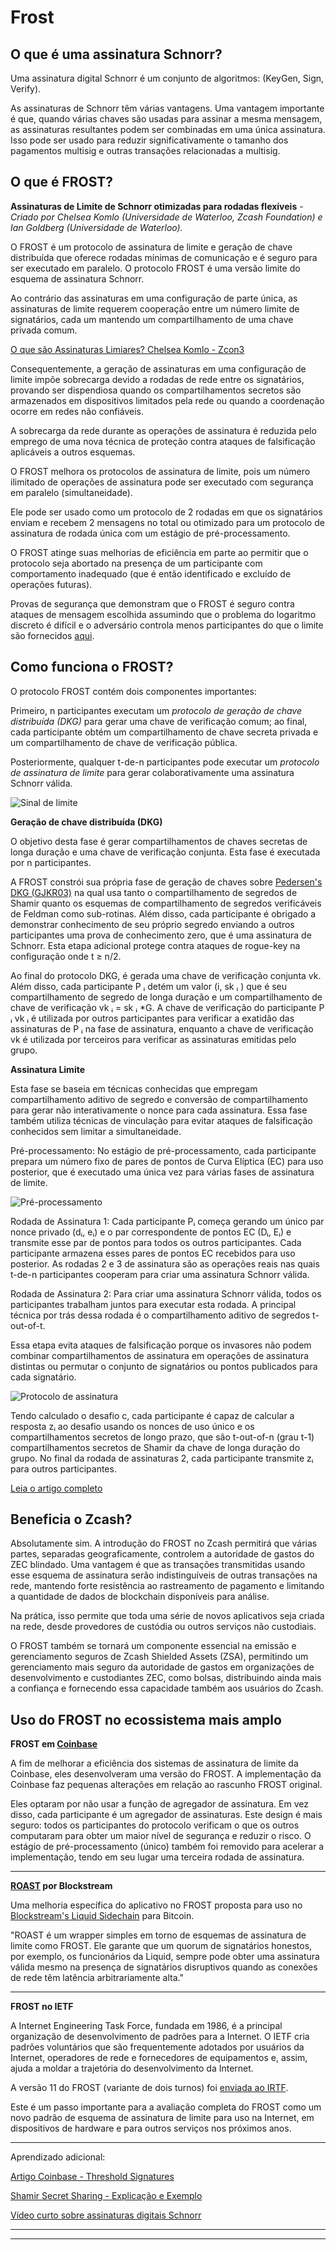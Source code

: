 # Frost


## O que é uma assinatura Schnorr?

Uma assinatura digital Schnorr é um conjunto de algoritmos: (KeyGen, Sign, Verify).

As assinaturas de Schnorr têm várias vantagens. Uma vantagem importante é que, quando várias chaves são usadas para assinar a mesma mensagem, as assinaturas resultantes podem ser combinadas em uma única assinatura. Isso pode ser usado para reduzir significativamente o tamanho dos pagamentos multisig e outras transações relacionadas a multisig.


## O que é FROST?

**Assinaturas de Limite de Schnorr otimizadas para rodadas flexíveis** -
*Criado por Chelsea Komlo (Universidade de Waterloo, Zcash Foundation) e Ian Goldberg (Universidade de Waterloo).*

O FROST é um protocolo de assinatura de limite e geração de chave distribuída que oferece rodadas mínimas de comunicação e é seguro para ser executado em paralelo. O protocolo FROST é uma versão limite do esquema de assinatura Schnorr.

Ao contrário das assinaturas em uma configuração de parte única, as assinaturas de limite requerem cooperação entre um número limite de signatários, cada um mantendo um compartilhamento de uma chave privada comum.

[O que são Assinaturas Limiares? Chelsea Komlo - Zcon3](https://youtu.be/cAfTTfblzoU?t=110)

Consequentemente, a geração de assinaturas em uma configuração de limite impõe sobrecarga devido a rodadas de rede entre os signatários, provando ser dispendiosa quando os compartilhamentos secretos são armazenados em dispositivos limitados pela rede ou quando a coordenação ocorre em redes não confiáveis.

A sobrecarga da rede durante as operações de assinatura é reduzida pelo emprego de uma nova técnica de proteção contra ataques de falsificação aplicáveis ​​a outros esquemas.
 
O FROST melhora os protocolos de assinatura de limite, pois um número ilimitado de operações de assinatura pode ser executado com segurança em paralelo (simultaneidade).
 
Ele pode ser usado como um protocolo de 2 rodadas em que os signatários enviam e recebem 2 mensagens no total ou otimizado para um protocolo de assinatura de rodada única com um estágio de pré-processamento.

O FROST atinge suas melhorias de eficiência em parte ao permitir que o protocolo seja abortado na presença de um participante com comportamento inadequado (que é então identificado e excluído de operações futuras).
 
Provas de segurança que demonstram que o FROST é seguro contra ataques de mensagem escolhida assumindo que o problema do logaritmo discreto é difícil e o adversário controla menos participantes do que o limite são fornecidos [aqui](https://eprint.iacr.org/2020/852.pdf#página=16).


## Como funciona o FROST?

O protocolo FROST contém dois componentes importantes:

Primeiro, n participantes executam um *protocolo de geração de chave distribuída (DKG)* para gerar uma chave de verificação comum; ao final, cada participante obtém um compartilhamento de chave secreta privada e um compartilhamento de chave de verificação pública.

Posteriormente, qualquer t-de-n participantes pode executar um *protocolo de assinatura de limite* para gerar colaborativamente uma assinatura Schnorr válida.

![Sinal de limite](https://static.cryptohopper.com/images/news/uploads/1634081807-frost-flexible-round-optimized-schnorr-threshold-signatures-1.jpg "thresholdsign")


**Geração de chave distribuída (DKG)**

O objetivo desta fase é gerar compartilhamentos de chaves secretas de longa duração e uma chave de verificação conjunta. Esta fase é executada por n participantes.

A FROST constrói sua própria fase de geração de chaves sobre [Pedersen's DKG (GJKR03)](https://blog.gtank.cc/notes-on-threshold-signatures/) na qual usa tanto o compartilhamento de segredos de Shamir quanto os esquemas de compartilhamento de segredos verificáveis ​​de Feldman como sub-rotinas. Além disso, cada participante é obrigado a demonstrar conhecimento de seu próprio segredo enviando a outros participantes uma prova de conhecimento zero, que é uma assinatura de Schnorr. Esta etapa adicional protege contra ataques de rogue-key na configuração onde t ≥ n/2.

Ao final do protocolo DKG, é gerada uma chave de verificação conjunta vk. Além disso, cada participante P ᵢ detém um valor (i, sk ᵢ ) que é seu compartilhamento de segredo de longa duração e um compartilhamento de chave de verificação vk ᵢ = sk ᵢ *G. A chave de verificação do participante P ᵢ vk ᵢ é utilizada por outros participantes para verificar a exatidão das assinaturas de P ᵢ na fase de assinatura, enquanto a chave de verificação vk é utilizada por terceiros para verificar as assinaturas emitidas pelo grupo.

**Assinatura Limite**

Esta fase se baseia em técnicas conhecidas que empregam compartilhamento aditivo de segredo e conversão de compartilhamento para gerar não interativamente o nonce para cada assinatura. Essa fase também utiliza técnicas de vinculação para evitar ataques de falsificação conhecidos sem limitar a simultaneidade.

Pré-processamento: No estágio de pré-processamento, cada participante prepara um número fixo de pares de pontos de Curva Elíptica (EC) para uso posterior, que é executado uma única vez para várias fases de assinatura de limite.

![Pré-processamento](https://i.ibb.co/nQD1c3n/preprocess.png "fase de pré-processamento")

Rodada de Assinatura 1: Cada participante Pᵢ começa gerando um único par nonce privado (dᵢ, eᵢ) e o par correspondente de pontos EC (Dᵢ, Eᵢ) e transmite esse par de pontos para todos os outros participantes. Cada participante armazena esses pares de pontos EC recebidos para uso posterior. As rodadas 2 e 3 de assinatura são as operações reais nas quais t-de-n participantes cooperam para criar uma assinatura Schnorr válida.

Rodada de Assinatura 2: Para criar uma assinatura Schnorr válida, todos os participantes trabalham juntos para executar esta rodada. A principal técnica por trás dessa rodada é o compartilhamento aditivo de segredos t-out-of-t.

Essa etapa evita ataques de falsificação porque os invasores não podem combinar compartilhamentos de assinatura em operações de assinatura distintas ou permutar o conjunto de signatários ou pontos publicados para cada signatário.

![Protocolo de assinatura](https://i.ibb.co/b5rJbXx/sign.png "protocolo de assinatura")

Tendo calculado o desafio c, cada participante é capaz de calcular a resposta zᵢ ao desafio usando os nonces de uso único e os compartilhamentos secretos de longo prazo, que são t-out-of-n (grau t-1) compartilhamentos secretos de Shamir da chave de longa duração do grupo. No final da rodada de assinaturas 2, cada participante transmite zᵢ para outros participantes.

[Leia o artigo completo](https://eprint.iacr.org/2020/852.pdf)


## Beneficia o Zcash?

Absolutamente sim. A introdução do FROST no Zcash permitirá que várias partes, separadas geograficamente, controlem a autoridade de gastos do ZEC blindado. Uma vantagem é que as transações transmitidas usando esse esquema de assinatura serão indistinguíveis de outras transações na rede, mantendo forte resistência ao rastreamento de pagamento e limitando a quantidade de dados de blockchain disponíveis para análise.

Na prática, isso permite que toda uma série de novos aplicativos seja criada na rede, desde provedores de custódia ou outros serviços não custodiais.

O FROST também se tornará um componente essencial na emissão e gerenciamento seguros de Zcash Shielded Assets (ZSA), permitindo um gerenciamento mais seguro da autoridade de gastos em organizações de desenvolvimento e custodiantes ZEC, como bolsas, distribuindo ainda mais a confiança e fornecendo essa capacidade também aos usuários do Zcash.


## Uso do FROST no ecossistema mais amplo

**FROST em [Coinbase](https://github.com/coinbase/kryptology/tree/master/pkg/dkg/frost)**

A fim de melhorar a eficiência dos sistemas de assinatura de limite da Coinbase, eles desenvolveram uma versão do FROST. A implementação da Coinbase faz pequenas alterações em relação ao rascunho FROST original.

Eles optaram por não usar a função de agregador de assinatura. Em vez disso, cada participante é um agregador de assinaturas. Este design é mais seguro: todos os participantes do protocolo verificam o que os outros computaram para obter um maior nível de segurança e reduzir o risco. O estágio de pré-processamento (único) também foi removido para acelerar a implementação, tendo em seu lugar uma terceira rodada de assinatura.

___

**[ROAST](https://eprint.iacr.org/2022/550.pdf) por Blockstream**

Uma melhoria específica do aplicativo no FROST proposta para uso no [Blockstream's Liquid Sidechain](https://blog.blockstream.com/roast-robust-asynchronous-schnorr-threshold-signatures/) para Bitcoin.

"ROAST é um wrapper simples em torno de esquemas de assinatura de limite como FROST. Ele garante que um quorum de signatários honestos, por exemplo, os funcionários da Liquid, sempre pode obter uma assinatura válida mesmo na presença de signatários disruptivos quando as conexões de rede têm latência arbitrariamente alta."

___

**FROST no IETF**

A Internet Engineering Task Force, fundada em 1986, é a principal organização de desenvolvimento de padrões para a Internet. O IETF cria padrões voluntários que são frequentemente adotados por usuários da Internet, operadores de rede e fornecedores de equipamentos e, assim, ajuda a moldar a trajetória do desenvolvimento da Internet.

A versão 11 do FROST (variante de dois turnos) foi [enviada ao IRTF](https://datatracker.ietf.org/doc/draft-irtf-cfrg-frost/11/).

Este é um passo importante para a avaliação completa do FROST como um novo padrão de esquema de assinatura de limite para uso na Internet, em dispositivos de hardware e para outros serviços nos próximos anos.
___


Aprendizado adicional:

[Artigo Coinbase - Threshold Signatures](https://www.coinbase.com/blog/threshold-digital-signatures)

[Shamir Secret Sharing - Explicação e Exemplo](https://www.geeksforgeeks.org/shamirs-secret-sharing-algorithm-cryptography/)

[Vídeo curto sobre assinaturas digitais Schnorr](https://youtu.be/r9hJiDrtukI?t=19)

___
___





